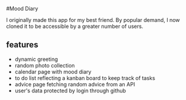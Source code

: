 #Mood Diary

I originally made this app for my best friend. By popular demand, I now cloned it to be accessible by a greater number of users.

## features

* dynamic greeting 
* random photo collection
* calendar page with mood diary
* to do list reflecting a kanban board to keep track of tasks
* advice page fetching random advice from an API
* user's data protected by login through github


